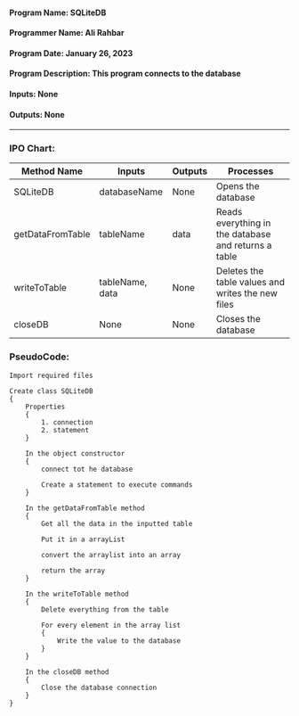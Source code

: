 #### Program Name: SQLiteDB
#### Programmer Name: Ali Rahbar
#### Program Date: January 26, 2023
#### Program Description: This program connects to the database
#### Inputs: None
#### Outputs: None

---

### IPO Chart:


| **Method Name**  | **Inputs**      | **Outputs** | **Processes**                                        |
|------------------|-----------------|-------------|------------------------------------------------------|
| SQLiteDB         | databaseName    | None        | Opens the database                                   |
| getDataFromTable | tableName       | data        | Reads everything in the database and returns a table |
| writeToTable     | tableName, data | None        | Deletes the table values and writes the new files    |
| closeDB          | None            | None        | Closes the database                                  |

### PseudoCode:

```text
Import required files

Create class SQLiteDB
{
    Properties
    {
        1. connection
        2. statement
    }
    
    In the object constructor
    {
        connect tot he database
        
        Create a statement to execute commands
    }
    
    In the getDataFromTable method
    {
        Get all the data in the inputted table
        
        Put it in a arrayList
        
        convert the arraylist into an array
        
        return the array
    }
    
    In the writeToTable method
    {
        Delete everything from the table
        
        For every element in the array list
        {
            Write the value to the database
        }
    }
    
    In the closeDB method
    {
        Close the database connection
    }
}
```



